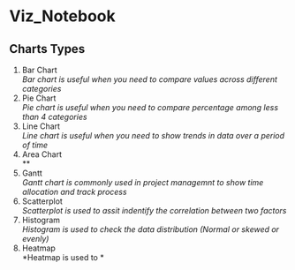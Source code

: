 # Viz_Notebook

## **Charts Types**
1. Bar Chart  
    *Bar chart is useful when you need to compare values across different categories*
2. Pie Chart  
    *Pie chart is useful when you need to compare percentage among less than 4 categories*
3. Line Chart  
    *Line chart is useful when you need to show trends in data over a period of time*
4. Area Chart  
    **
5. Gantt  
    *Gantt chart is commonly used in project managemnt to show time allocation and track process*
6. Scatterplot  
    *Scatterplot is used to assit indentify the correlation between two factors*
7. Histogram  
    *Histogram is used to check the data distribution (Normal or skewed or evenly)*
8. Heatmap  
    *Heatmap is used to *
 
   
